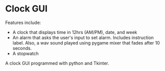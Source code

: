# Clock GUI

Features include:
- A clock that displays time in 12hrs (AM/PM), date, and week
- An alarm that asks the user's input to set alarm. Includes instruction label. Also, a wav sound played using pygame mixer that fades after 10 seconds.
- A stopwatch

A clock GUI programmed with python and Tkinter.